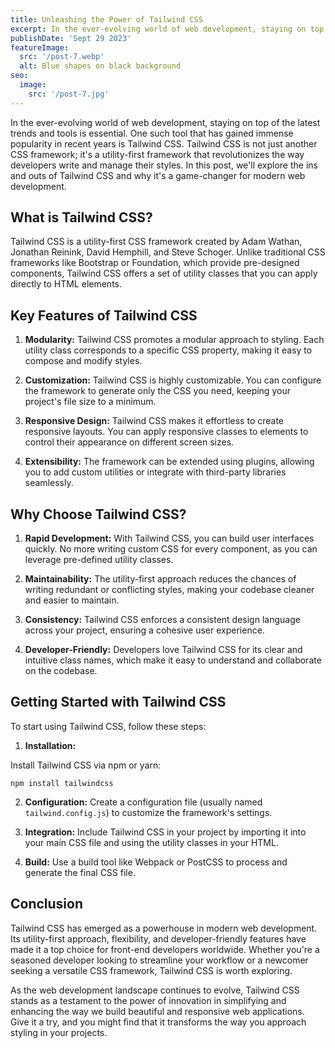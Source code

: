 ```yaml
---
title: Unleashing the Power of Tailwind CSS
excerpt: In the ever-evolving world of web development, staying on top of the latest trends and tools is essential. One such tool that has gained immense popularity in recent years is Tailwind CSS. Tailwind CSS is not just another CSS framework; it's a utility-first framework that revolutionizes the way developers write and manage their styles.
publishDate: 'Sept 29 2023'
featureImage:
  src: '/post-7.webp'
  alt: Blue shapes on black background
seo:
  image:
    src: '/post-7.jpg'
---
```


In the ever-evolving world of web development, staying on top of the latest trends and tools is essential. One such tool that has gained immense popularity in recent years is Tailwind CSS. Tailwind CSS is not just another CSS framework; it's a utility-first framework that revolutionizes the way developers write and manage their styles. In this post, we'll explore the ins and outs of Tailwind CSS and why it's a game-changer for modern web development.

## What is Tailwind CSS?

Tailwind CSS is a utility-first CSS framework created by Adam Wathan, Jonathan Reinink, David Hemphill, and Steve Schoger. Unlike traditional CSS frameworks like Bootstrap or Foundation, which provide pre-designed components, Tailwind CSS offers a set of utility classes that you can apply directly to HTML elements.

## Key Features of Tailwind CSS

1. **Modularity:** Tailwind CSS promotes a modular approach to styling. Each utility class corresponds to a specific CSS property, making it easy to compose and modify styles.

2. **Customization:** Tailwind CSS is highly customizable. You can configure the framework to generate only the CSS you need, keeping your project's file size to a minimum.

3. **Responsive Design:** Tailwind CSS makes it effortless to create responsive layouts. You can apply responsive classes to elements to control their appearance on different screen sizes.

4. **Extensibility:** The framework can be extended using plugins, allowing you to add custom utilities or integrate with third-party libraries seamlessly.

## Why Choose Tailwind CSS?

1. **Rapid Development:** With Tailwind CSS, you can build user interfaces quickly. No more writing custom CSS for every component, as you can leverage pre-defined utility classes.

2. **Maintainability:** The utility-first approach reduces the chances of writing redundant or conflicting styles, making your codebase cleaner and easier to maintain.

3. **Consistency:** Tailwind CSS enforces a consistent design language across your project, ensuring a cohesive user experience.

4. **Developer-Friendly:** Developers love Tailwind CSS for its clear and intuitive class names, which make it easy to understand and collaborate on the codebase.

## Getting Started with Tailwind CSS

To start using Tailwind CSS, follow these steps:

1. **Installation:**

Install Tailwind CSS via npm or yarn:

```
npm install tailwindcss
```

2. **Configuration:** Create a configuration file (usually named `tailwind.config.js`) to customize the framework's settings.

3. **Integration:** Include Tailwind CSS in your project by importing it into your main CSS file and using the utility classes in your HTML.

4. **Build:** Use a build tool like Webpack or PostCSS to process and generate the final CSS file.

## Conclusion

Tailwind CSS has emerged as a powerhouse in modern web development. Its utility-first approach, flexibility, and developer-friendly features have made it a top choice for front-end developers worldwide. Whether you're a seasoned developer looking to streamline your workflow or a newcomer seeking a versatile CSS framework, Tailwind CSS is worth exploring.

As the web development landscape continues to evolve, Tailwind CSS stands as a testament to the power of innovation in simplifying and enhancing the way we build beautiful and responsive web applications. Give it a try, and you might find that it transforms the way you approach styling in your projects.
